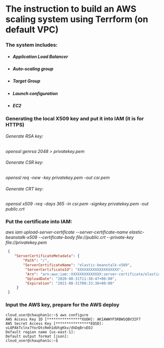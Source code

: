 # The instruction to build an AWS scaling system using Terrform (on default VPC)
### The system includes:
* #####  Application Load Balancer
* #####  Auto-scaling group
* #####  Target Group
* #####  Launch configuration
* #####  EC2

 ### Generating the local X509 key and put it into IAM (it is for HTTPS) 
 ###### Generate RSA key:
   *openssl genrsa 2048 > privatekey.pem*
 ###### Generate CSR key:
   *openssl req -new -key privatekey.pem -out csr.pem* 
 ###### Generate CRT key:
   *openssl x509 -req -days 365 -in csr.pem -signkey privatekey.pem -out public.crt*

### Put the certificate into IAM:
 *aws iam upload-server-certificate --server-certificate-name elastic-beanstalk-x509 --certificate-body file://public.crt --private-key file://privatekey.pem*
```json
 { 
    "ServerCertificateMetadata": { 
        "Path": "/",
        "ServerCertificateName": "elastic-beanstalk-x509", 
         "ServerCertificateId": "XXXXXXXXXXXXXXXXXXX", 
         "Arn": "arn:aws:iam::XXXXXXXXXXXXXX:server-certificate/elastic-beanstalk-x509", 
         "UploadDate": "2020-08-31T11:38:47+00:00", 
         "Expiration": "2021-08-31T08:33:36+00:00" 
     } 
 }
 ```
### Input the AWS key, prepare for the AWS deploy
```
cloud_user@chauphan1c:~$ aws configure
AWS Access Key ID [****************XUOH]: AKIAWWYF5RBWSQBV3IF7
AWS Secret Access Key [****************EQSD]: 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
Default region name [us-east-1]:
Default output format [json]:
cloud_user@chauphan1c:~$
```
